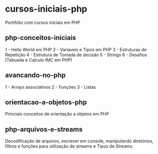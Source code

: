 # cursos-iniciais-php
Portifólio com cursos iniciais em PHP

## php-conceitos-iniciais
1 - Hello World em PHP
2 - Variaveis e Tipos em PHP
3 - Estruturas de Repetição
4 - Estrutura de Tomada de decisão
5 - Strings
6 - Desafios (Tabuada e Calculo IMC em PHP)

## avancando-no-php
1 - Arrays associativos
2 - Funções
3 - Listas

## orientacao-a-objetos-php
Princiais conceitos de orientação a objetos em PHP

## php-arquivos-e-streams
Decodificação de arquivos, escrever em console, manipulando diretórios, filtros e funções para utilização de streams e Tipos de Streams.


